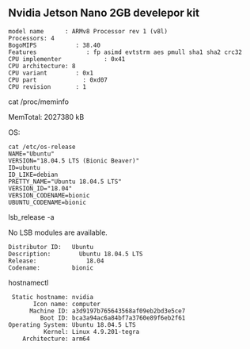 ## Nvidia Jetson Nano 2GB develepor kit

    model name      : ARMv8 Processor rev 1 (v8l)
    Processors: 4
    BogoMIPS           : 38.40
    Features              : fp asimd evtstrm aes pmull sha1 sha2 crc32
    CPU implementer            : 0x41
    CPU architecture: 8
    CPU variant        : 0x1
    CPU part             : 0xd07
    CPU revision       : 1
 
cat /proc/meminfo

MemTotal:        2027380 kB

 
OS:

    cat /etc/os-release
    NAME="Ubuntu"
    VERSION="18.04.5 LTS (Bionic Beaver)"
    ID=ubuntu
    ID_LIKE=debian
    PRETTY_NAME="Ubuntu 18.04.5 LTS"
    VERSION_ID="18.04"
    VERSION_CODENAME=bionic
    UBUNTU_CODENAME=bionic
 
lsb_release -a

No LSB modules are available.

    Distributor ID:   Ubuntu
    Description:        Ubuntu 18.04.5 LTS
    Release:              18.04
    Codename:         bionic
 
hostnamectl

     Static hostname: nvidia
           Icon name: computer
          Machine ID: a3d9197b765643568af09eb2bd3e5ce7
             Boot ID: bca3a94ac6a84bf7a3760e89f6eb2f61
    Operating System: Ubuntu 18.04.5 LTS
              Kernel: Linux 4.9.201-tegra
        Architecture: arm64
